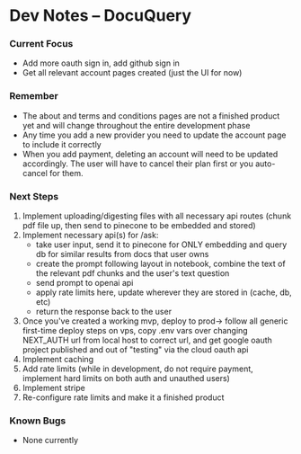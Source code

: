# Dev Notes – DocuQuery

### Current Focus
- Add more oauth sign in, add github sign in
- Get all relevant account pages created (just the UI for now)

### Remember
- The about and terms and conditions pages are not a finished product yet and will change throughout the entire development phase
- Any time you add a new provider you need to update the account page to include it correctly
- When you add payment, deleting an account will need to be updated accordingly. The user will have to cancel their plan first or you auto-cancel for them.

### Next Steps
1. Implement uploading/digesting files with all necessary api routes (chunk pdf file up, then send to pinecone to be embedded and stored)
2. Implement necessary api(s) for /ask:
    - take user input, send it to pinecone for ONLY embedding and query db for similar results from docs that user owns
    - create the prompt following layout in notebook, combine the text of the relevant pdf chunks and the user's text question
    - send prompt to openai api
    - apply rate limits here, update wherever they are stored in (cache, db, etc)
    - return the response back to the user
3. Once you've created a working mvp, deploy to prod-> follow all generic first-time deploy steps on vps, copy .env vars over changing NEXT_AUTH url from local host to correct url, and get google oauth project published and out of "testing" via the cloud oauth api
4. Implement caching
5. Add rate limits (while in development, do not require payment, implement hard limits on both auth and unauthed users)
6. Implement stripe
7. Re-configure rate limits and make it a finished product

### Known Bugs
- None currently
